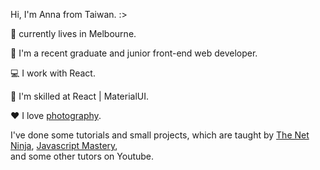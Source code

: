 Hi, I'm Anna from Taiwan. :>

:round_pushpin: currently lives in Melbourne.

:briefcase: I'm a recent graduate and junior front-end web developer. 

:computer: I work with React. 

:ninja: I'm skilled at React | MaterialUI. 

:heart: I love [photography](https://lightroom.app.link/FtABlusKbsb). 

I've done some tutorials and small projects, 
which are taught by [The Net Ninja](https://www.youtube.com/c/TheNetNinja), [Javascript Mastery](https://www.youtube.com/c/JavaScriptMastery),   
and some other tutors on Youtube.
